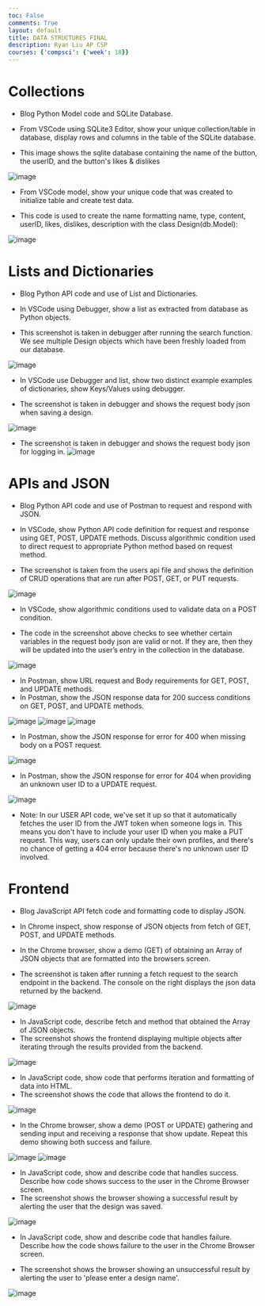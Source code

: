 ```yaml
---
toc: False
comments: True
layout: default
title: DATA STRUCTURES FINAL
description: Ryan Liu AP CSP
courses: {'compsci': {'week': 18}}
---
```


# Collections 

 - Blog Python Model code and SQLite Database.

 - From VSCode using SQLite3 Editor, show your unique collection/table in database, display rows and columns in the table of the SQLite database.

 - This image shows the sqlite database containing the name of the button, the userID, and the button's likes & dislikes


![image](https://github.com/RyanZLiu/student4/assets/142445209/adef52ea-c37f-40ad-b20e-e0ee09eb099b)

 - From VSCode model, show your unique code that was created to initialize table and create test data.

  - This code is used to create the name formatting name, type, content, userID, likes, dislikes, description with the class Design(db.Model):



![image](https://github.com/RyanZLiu/student4/assets/142445209/b21efc6f-a83a-4117-811d-1e66550f5786)

# Lists and Dictionaries
 - Blog Python API code and use of List and Dictionaries.

 - In VSCode using Debugger, show a list as extracted from database as Python objects.

  - This screenshot is taken in debugger after running the search function. We see multiple Design objects which have been freshly loaded from our database.



![image](https://github.com/RyanZLiu/student4/assets/142445209/d7b1d1d5-34b9-4f22-89b8-fcef6d785acb)


 - In VSCode use Debugger and list, show two distinct example examples of dictionaries, show Keys/Values using debugger.

 - The screenshot is taken in debugger and shows the request body json when saving a design.

![image](https://github.com/RyanZLiu/student4/assets/142445209/95b97892-c3b1-44ea-a7f6-a11b0622e868)

 - The screenshot is taken in debugger and shows the request body json for logging in.
![image](https://ibb.co/7YHhd6y)


# APIs and JSON
 - Blog Python API code and use of Postman to request and respond with JSON.

 - In VSCode, show Python API code definition for request and response using GET, POST, UPDATE methods. Discuss algorithmic condition used to direct request to appropriate Python method based on request method.

  - The screenshot is taken from the users api file and shows the definition of CRUD operations that are run after POST, GET, or PUT requests.

![image](https://github.com/RyanZLiu/student4/assets/142445209/650776f0-72aa-46d2-9f9b-16b8fa5e18ba)


 - In VSCode, show algorithmic conditions used to validate data on a POST condition.

  - The code in the screenshot above checks to see whether certain variables in the request body json are valid or not. If they are, then they will be updated into the user’s entry in the collection in the database.

![image](https://github.com/RyanZLiu/student4/assets/142445209/e000db6a-2511-4b1b-b7d2-ff8b9f09373f)


 - In Postman, show URL request and Body requirements for GET, POST, and UPDATE methods.
 - In Postman, show the JSON response data for 200 success conditions on GET, POST, and UPDATE methods.


![image](https://github.com/RyanZLiu/student4/assets/142445209/feb94b68-900b-4ff4-bf62-f6fa1f3b4a04)
![image](https://github.com/RyanZLiu/student4/assets/142445209/69260be5-1bf9-4884-942f-cd52c77f48fc)
![image](https://github.com/RyanZLiu/student4/assets/142445209/4bb963b5-7a20-44b1-9316-e4726ee67cc3)


 - In Postman, show the JSON response for error for 400 when missing body on a POST request.

![image](https://github.com/RyanZLiu/student4/assets/142445209/4e863779-d836-489d-bb43-9d16c592f2f0)


 - In Postman, show the JSON response for error for 404 when providing an unknown user ID to a UPDATE request.

![image](https://github.com/RyanZLiu/student4/assets/142445209/0e320570-757f-443c-9291-f2fccc9bdab3)

 - Note: In our USER API code, we've set it up so that it automatically fetches the user ID from the JWT token when someone logs in. This means you don't have to include your user ID when you make a PUT request. This way, users can only update their own profiles, and there's no chance of getting a 404 error because there's no unknown user ID involved.


# Frontend
 - Blog JavaScript API fetch code and formatting code to display JSON.

 - In Chrome inspect, show response of JSON objects from fetch of GET, POST, and UPDATE methods.
 - In the Chrome browser, show a demo (GET) of obtaining an Array of JSON objects that are formatted into the browsers screen.
  - The screenshot is taken after running a fetch request to the search endpoint in the backend. The console on the right displays the json data returned by the backend.


![image](https://github.com/RyanZLiu/student4/assets/142445209/2bc20b39-5d92-472d-aa30-fcf636889e06)

 - In JavaScript code, describe fetch and method that obtained the Array of JSON objects.
  - The screenshot shows the frontend displaying multiple objects after iterating through the results provided from the backend.

![image](https://github.com/RyanZLiu/student4/assets/142445209/91b8fadd-2d83-4bbb-9f0a-39c1c238ce48)


 - In JavaScript code, show code that performs iteration and formatting of data into HTML.
  - The screenshot shows the code that allows the frontend to do it.

![image](https://github.com/RyanZLiu/student4/assets/142445209/964ebfe8-879c-4561-aad8-9f2b88f7c756)


 - In the Chrome browser, show a demo (POST or UPDATE) gathering and sending input and receiving a response that show update. Repeat this demo showing both success and failure.

![image](https://github.com/RyanZLiu/student4/assets/142445209/ef047fb5-5682-4d52-b733-cb7f17ecd923)
![image](https://github.com/RyanZLiu/student4/assets/142445209/574abcd0-919a-4aec-b55b-8b08654eaf0c)

 - In JavaScript code, show and describe code that handles success. Describe how code shows success to the user in the Chrome Browser screen.
  - The screenshot shows the browser showing a successful result by alerting the user that the design was saved.


![image](https://github.com/RyanZLiu/student4/assets/142445209/b4fdd394-8c07-4094-8204-4b0785a2a42a)


 - In JavaScript code, show and describe code that handles failure. Describe how the code shows failure to the user in the Chrome Browser screen.

  - The screenshot shows the browser showing an unsuccessful result by alerting the user to 'please enter a design name'.

![image](https://github.com/RyanZLiu/student4/assets/142445209/d1e0d91e-8cb7-423c-9ac9-d22c1d07c73e)


